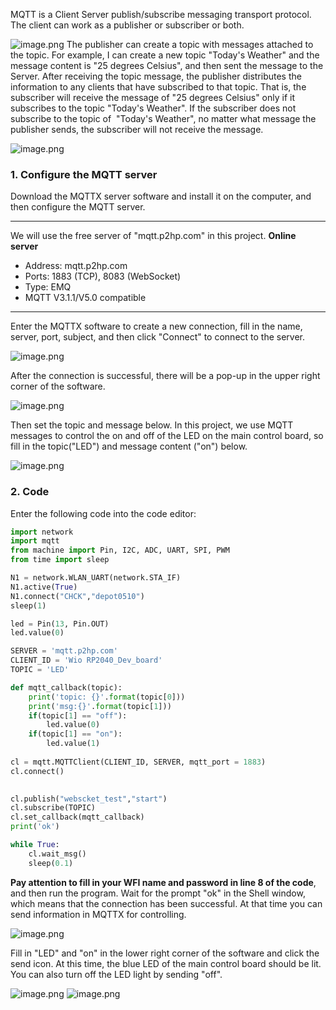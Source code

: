 MQTT is a Client Server publish/subscribe messaging transport protocol. The client can work as a publisher or subscriber or both.

![image.png](https://files.seeedstudio.com/wiki/Wio_RP2040_mini_Dev_Board-Onboard_Wifi/demo_10.png)
The 
publisher can create a topic with messages attached to the topic. For example, I can create a new topic "Today's Weather" and the message content is "25 degrees Celsius", and then sent the message to the Server. After receiving the topic message, the publisher distributes the information to any clients that have subscribed to that topic. That is, the subscriber will receive the message of "25 degrees Celsius" only if it subscribes to the topic "Today's Weather". If the subscriber does not subscribe to the topic of  "Today's Weather", no matter what message the publisher sends, the subscriber will not receive the message.

![image.png](https://files.seeedstudio.com/wiki/Wio_RP2040_mini_Dev_Board-Onboard_Wifi/demo_11.png)
### 1. Configure the MQTT server
Download the MQTTX server software and install it on the computer, and then configure the MQTT server.

---

We will use the free server of "mqtt.p2hp.com" in this project.
**Online server** 

- Address: mqtt.p2hp.com
- Ports: 1883 (TCP), 8083 (WebSocket)
- Type: EMQ
- MQTT V3.1.1/V5.0 compatible

---

Enter the MQTTX software to create a new connection, fill in the name, server, port, subject, and then click "Connect" to connect to the server.

![image.png](https://files.seeedstudio.com/wiki/Wio_RP2040_mini_Dev_Board-Onboard_Wifi/demo_12.png)

After the connection is successful, there will be a pop-up in the upper right corner of the software.

![image.png](https://files.seeedstudio.com/wiki/Wio_RP2040_mini_Dev_Board-Onboard_Wifi/demo_13.png)

Then set the topic and message below. In this project, we use MQTT messages to control the on and off of the LED on the main control board, so fill in the topic("LED") and message content ("on") below.

![image.png](https://files.seeedstudio.com/wiki/Wio_RP2040_mini_Dev_Board-Onboard_Wifi/demo_14.png)
### 2. Code
Enter the following code into the code editor:
```python
import network
import mqtt
from machine import Pin, I2C, ADC, UART, SPI, PWM
from time import sleep

N1 = network.WLAN_UART(network.STA_IF)
N1.active(True)
N1.connect("CHCK","depot0510")
sleep(1)

led = Pin(13, Pin.OUT)
led.value(0)

SERVER = 'mqtt.p2hp.com'
CLIENT_ID = 'Wio RP2040_Dev_board'
TOPIC = 'LED'

def mqtt_callback(topic):
    print('topic: {}'.format(topic[0]))
    print('msg:{}'.format(topic[1]))
    if(topic[1] == "off"):
        led.value(0)
    if(topic[1] == "on"):
        led.value(1)
    
cl = mqtt.MQTTClient(CLIENT_ID, SERVER, mqtt_port = 1883)
cl.connect()

    
cl.publish("webscket_test","start")
cl.subscribe(TOPIC)
cl.set_callback(mqtt_callback)
print('ok')

while True:
    cl.wait_msg()
    sleep(0.1)
```
**Pay attention to fill in your WFI name and password in line 8 of the code**, and then run the program. Wait for the prompt "ok" in the Shell window, which means that the connection has been successful. At that time you can send information in MQTTX for controlling.

![image.png](https://files.seeedstudio.com/wiki/Wio_RP2040_mini_Dev_Board-Onboard_Wifi/demo_15.png)

Fill in "LED" and "on" in the lower right corner of the software and click the send icon. At this time, the blue LED of the main control board should be lit. You can also turn off the LED light by sending "off".

![image.png](https://files.seeedstudio.com/wiki/Wio_RP2040_mini_Dev_Board-Onboard_Wifi/demo_16.png)
![image.png](https://files.seeedstudio.com/wiki/Wio_RP2040_mini_Dev_Board-Onboard_Wifi/demo_17.png)



